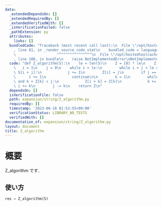 ```yaml
---
data:
  _extendedDependsOn: []
  _extendedRequiredBy: []
  _extendedVerifiedWith: []
  _isVerificationFailed: false
  _pathExtension: py
  attributes:
    links: []
  bundledCode: "Traceback (most recent call last):\n  File \"/opt/hostedtoolcache/Python/3.11.4/x64/lib/python3.11/site-packages/onlinejudge_verify/documentation/build.py\"\
    , line 81, in _render_source_code_stat\n    bundled_code = language.bundle(\n\
    \                   ^^^^^^^^^^^^^^^^\n  File \"/opt/hostedtoolcache/Python/3.11.4/x64/lib/python3.11/site-packages/onlinejudge_verify/languages/python.py\"\
    , line 108, in bundle\n    raise NotImplementedError\nNotImplementedError\n"
  code: "def Z_algorithm(S):\n    le = len(S)\n    Z = [0] * le\n    Z[0] = le\n \
    \   i = 1\n    j = 0\n    while i < le:\n        while i + j < le and S[j] ==\
    \ S[i + j]:\n            j += 1\n        Z[i] = j\n        if j == 0:\n      \
    \      i += 1\n            continue\n\n        k = 1\n        while i + k < le\
    \ and k + Z[k] < j:\n            Z[i + k] = Z[k]\n            k += 1\n       \
    \ i += k\n        j -= k\n    return Z\n"
  dependsOn: []
  isVerificationFile: false
  path: expansion/string/Z_algorithm.py
  requiredBy: []
  timestamp: '2023-06-16 01:52:55+09:00'
  verificationStatus: LIBRARY_NO_TESTS
  verifiedWith: []
documentation_of: expansion/string/Z_algorithm.py
layout: document
title: Z_algorithm
---
```


# 概要
Z_algorithm です．

## 使い方

```python
res = Z_algorithm(S)
```
